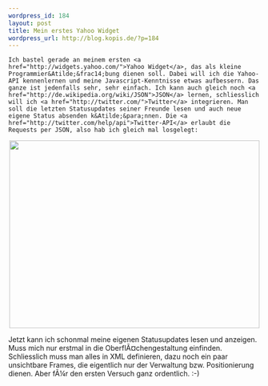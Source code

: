 ```yaml
--- 
wordpress_id: 184
layout: post
title: Mein erstes Yahoo Widget
wordpress_url: http://blog.kopis.de/?p=184
---
```


    Ich bastel gerade an meinem ersten <a href="http://widgets.yahoo.com/">Yahoo Widget</a>, das als kleine Programmier&Atilde;&frac14;bung dienen soll. Dabei will ich die Yahoo-API kennenlernen und meine Javascript-Kenntnisse etwas aufbessern. Das ganze ist jedenfalls sehr, sehr einfach. Ich kann auch gleich noch <a href="http://de.wikipedia.org/wiki/JSON">JSON</a> lernen, schliesslich will ich <a href="http://twitter.com/">Twitter</a> integrieren. Man soll die letzten Statusupdates seiner Freunde lesen und auch neue eigene Status absenden k&Atilde;&para;nnen. Die <a href="http://twitter.com/help/api">Twitter-API</a> erlaubt die Requests per JSON, also hab ich gleich mal losgelegt:

<a href="http://www.flickr.com/photos/cringe/1711557787/" title="Fotosharing"></a>
<p style="text-align: center;"><img src="http://posterous.com/getfile/files.posterous.com/import-rzzc/jdglHCfnJwgwvDxxAoDrautargFoFIfqvoFxysgldiwtDnjiuocbFHGFJGue/media_httpfarm3static_hBwbG.png.scaled500.png" width="500" height="375"/>
</p>
Jetzt kann ich schonmal meine eigenen Statusupdates lesen und anzeigen. Muss mich nur erstmal in die Oberfl&Atilde;&curren;chengestaltung einfinden. Schliesslich muss man alles in XML definieren, dazu noch ein paar unsichtbare Frames, die eigentlich nur der Verwaltung bzw. Positionierung dienen. Aber f&Atilde;&frac14;r den ersten Versuch ganz ordentlich. :-)
  
